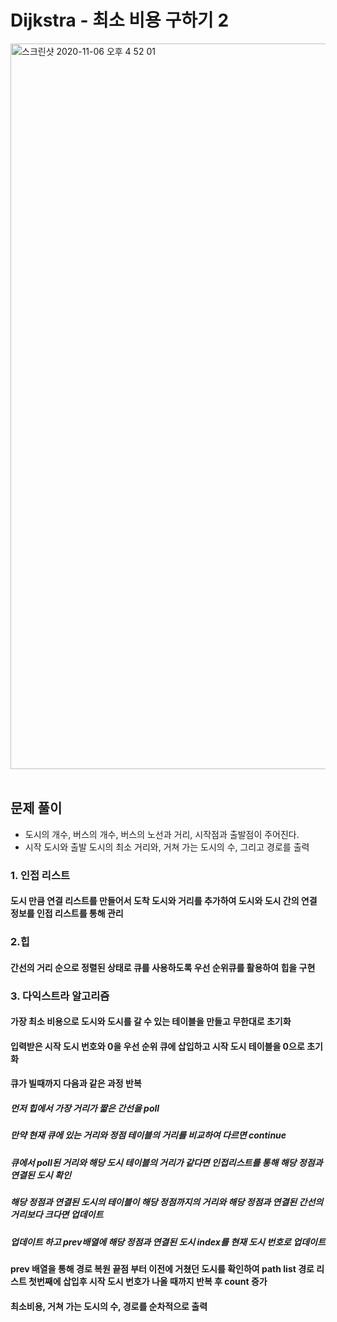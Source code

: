 # Dijkstra - 최소 비용 구하기 2

<img width="1161" alt="스크린샷 2020-11-06 오후 4 52 01" src="https://user-images.githubusercontent.com/42570260/98340233-67731580-2050-11eb-9109-5e33de4c800e.png">
</br></br>

## 문제 풀이
- 도시의 개수, 버스의 개수, 버스의 노선과 거리, 시작점과 출발점이 주어진다.
- 시작 도시와 출발 도시의 최소 거리와, 거쳐 가는 도시의 수, 그리고 경로를 출력

### 1. 인접 리스트
#### 도시 만큼 연결 리스트를 만들어서 도착 도시와 거리를 추가하여 도시와 도시 간의 연결 정보를 인접 리스트를 통해 관리
### 2.힙
#### 간선의 거리 순으로 정렬된 상태로 큐를 사용하도록 우선 순위큐를 활용하여 힙을 구현
### 3. 다익스트라 알고리즘
#### 가장 최소 비용으로 도시와 도시를 갈 수 있는 테이블을 만들고 무한대로 초기화
#### 입력받은 시작 도시 번호와 0을 우선 순위 큐에 삽입하고 시작 도시 테이블을 0으로 초기화
#### 큐가 빌때까지 다음과 같은 과정 반복
##### 먼저 힙에서 가장 거리가 짧은 간선을 poll
##### 만약 현재 큐에 있는 거리와 정점 테이블의 거리를 비교하여 다르면 continue
##### 큐에서 poll된 거리와 해당 도시 테이블의 거리가 같다면 인접리스트를 통해 해당 정점과 연결된 도시 확인
##### 해당 정점과 연결된 도시의 테이블이 해당 정점까지의 거리와 해당 정점과 연결된 간선의 거리보다 크다면 업데이트
##### 업데이트 하고 prev배열에 해당 정점과 연결된 도시 index를 현재 도시 번호로 업데이트
#### prev 배열을 통해 경로 복원 끝점 부터 이전에 거쳤던 도시를 확인하여 path list 경로 리스트 첫번째에 삽입후 시작 도시 번호가 나올 때까지 반복 후 count 증가
#### 최소비용, 거쳐 가는 도시의 수, 경로를 순차적으로 출력
